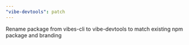 ```yaml
---
"vibe-devtools": patch
---
```


Rename package from vibes-cli to vibe-devtools to match existing npm package and branding

